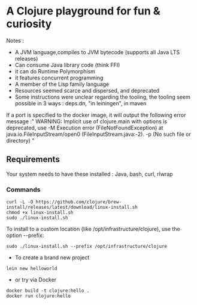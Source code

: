# A Clojure playground for fun & curiosity

Notes : 
- A JVM language,compiles to JVM bytecode (supports all Java LTS releases)
- Can consume Java library code (think FFI)
- it can do Runtime Polymorphism
- it features concurrent programming
- A member of the Lisp family language
- Resources seemed scarce and dispersed, and deprecated
- Some instructions were unclear regarding the tooling, the tooling seem possible in 3 ways : deps.dn, "in leiningen", in maven

If a port is specified to the docker image, it will output
the following error message :" WARNING: Implicit use of clojure.main with options is deprecated, use -M
Execution error (FileNotFoundException) at java.io.FileInputStream/open0 (FileInputStream.java:-2).
-p (No such file or directory) "


## Requirements
Your system needs to have these installed : Java, bash, curl, rlwrap

### Commands
```shell
curl -L -O https://github.com/clojure/brew-install/releases/latest/download/linux-install.sh
chmod +x linux-install.sh
sudo ./linux-install.sh
```
To install to a custom location (like /opt/infrastructure/clojure), use the option --prefix:
```shell
sudo ./linux-install.sh --prefix /opt/infrastructure/clojure
```

- To create a brand new project

```shell
lein new helloworld
```

- or try via Docker
```shell
docker build -t clojure:hello .
docker run clojure:hello
```